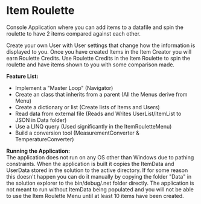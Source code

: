 # Item Roulette
Console Application where you can add items to a datafile and spin the roulette to have 2 items compared against each other.

Create your own User with User settings that change how the information is displayed to you. Once you have created Items in the Item Creator you will earn Roulette Credits. Use Roulette Credits in the Item Roulette to spin the roulette and have items shown to you with some comparison made. 

**Feature List:**
- Implement a "Master Loop" (Navigator)
- Create an class that inherits from a parent (All the Menus derive from Menu)
- Create a dictionary or list (Create lists of Items and Users)
- Read data from external file (Reads and Writes UserList/ItemList to JSON in Data folder)
- Use a LINQ query (Used significantly in the ItemRouletteMenu)
- Build a conversion tool (MeasurementConverter & TemperatureConverter) 

**Running the Application:**<br />
The application does not run on any OS other than Windows due to pathing constraints.
When the application is built it copies the ItemData and UserData stored in the solution to the active directory. If for some reason this doesn't happen you can do it manually by copying the folder "Data" in the solution explorer to the bin/debug/.net folder directly. The application is not meant to run without ItemData being populated and you will not be able to use the Item Roulette Menu until at least 10 items have been created.
